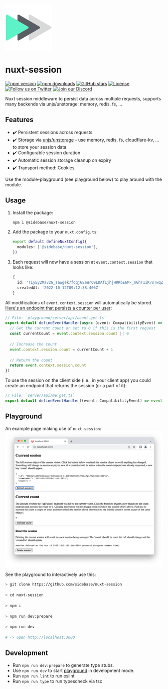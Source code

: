 ![nuxt session logo](./.github/session.png)

# nuxt-session

[![npm version][npm-version-src]][npm-version-href]
[![npm downloads][npm-downloads-src]][npm-downloads-href]
[![GitHub stars](https://badgen.net/github/stars/sidebase/nuxt-session)](https://GitHub.com/sidebase/nuxt-session/)
[![License][license-src]][license-href]
[![Follow us on Twitter](https://badgen.net/badge/icon/twitter?icon=twitter&label)](https://twitter.com/sidebase_io)
[![Join our Discord](https://badgen.net/badge/icon/discord?icon=discord&label)](https://discord.gg/9MUHR8WT9B)

Nuxt session middleware to persist data across multiple requests, supports many backends via unjs/unstorage: memory, redis, fs, ... 

## Features

- ✔️ Persistent sessions across requests
- ✔️ Storage via [unjs/unstorage](https://github.com/unjs/unstorage) - use memory, redis, fs, cloudflare-kv, ... to store your session data
- ✔️ Configurable session duration
- ✔️ Automatic session storage cleanup on expiry
- ✔️ Transport method: Cookies 

Use the module-playground (see playground below) to play around with the module.

## Usage

1. Install the package:
    ```bash
    npm i @sidebase/nuxt-session
    ```
2. Add the package to your `nuxt.config.ts`:
    ```bash
    export default defineNuxtConfig({
      modules: ['@sidebase/nuxt-session'],
    })
    ```
3. Each request will now have a session at `event.context.session` that looks like:
    ```ts
    {
      id: 'TLyEy2Mav2G_sawgek7fqqj6EaWrO9LDAfLjhjHRKbE6M-_nGhT1iK7sTwqZ-xoT',
      createdAt: '2022-10-12T09:12:38.406Z'
    }
    ```

All modifications of `event.context.session` will automatically be stored. [Here's an endpoint that persists a counter per user](playground/server/api/count.get.ts):
```ts
// File: `playground/server/api/count.get.ts`
export default defineEventHandler(async (event: CompatibilityEvent) => {
  // Get the current count or set to 0 if this is the first request
  const currentCount = event.context.session.count || 0

  // Increase the count
  event.context.session.count = currentCount + 1

  // Return the count
  return event.context.session.count
})
```

To use the session on the client side (i.e., in your client app) you could create an endpoint that returns the session (or a part of it):
```ts
// File: `server/api/me.get.ts`
export default defineEventHandler((event: CompatibilityEvent) => event.context.session)
```

## Playground

An example page making use of `nuxt-session`:
![nuxt session counter example](./.github/session-example.png)

See the playground to interactively use this:
```sh
> git clone https://github.com/sidebase/nuxt-session

> cd nuxt-session

> npm i

> npm run dev:prepare

> npm run dev

# -> open http://localhost:3000
```

## Development

- Run `npm run dev:prepare` to generate type stubs.
- Use `npm run dev` to start [playground](./playground) in development mode.
- Run `npm run lint` to run eslint
- Run `npm run type` to run typescheck via tsc



<!-- Badges -->
[npm-version-src]: https://img.shields.io/npm/v/@sidebase/nuxt-session/latest.svg
[npm-version-href]: https://npmjs.com/package/@sidebase/nuxt-session

[npm-downloads-src]: https://img.shields.io/npm/dt/@sidebase/nuxt-session.svg
[npm-downloads-href]: https://npmjs.com/package/@sidebase/nuxt-session

[license-src]: https://img.shields.io/npm/l/@sidebase/nuxt-session.svg
[license-href]: https://npmjs.com/package/@sidebase/nuxt-session
